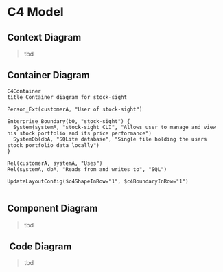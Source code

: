 # C4 Model

## Context Diagram

> tbd

## Container Diagram

```mermaid
C4Container
title Container diagram for stock-sight

Person_Ext(customerA, "User of stock-sight")

Enterprise_Boundary(b0, "stock-sight") {
  System(systemA, "stock-sight CLI", "Allows user to manage and view his stock portfolio and its price performance")
  SystemDb(dbA, "SQLite database", "Single file holding the users stock portfolio data locally")
}

Rel(customerA, systemA, "Uses")
Rel(systemA, dbA, "Reads from and writes to", "SQL")

UpdateLayoutConfig($c4ShapeInRow="1", $c4BoundaryInRow="1")
    
```

## Component Diagram

> tbd

##  Code Diagram

> tbd

